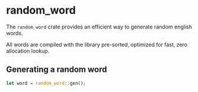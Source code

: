 # random_word

The `random_word` crate provides an efficient way to generate random 
english words. 

All words are compiled with the library pre-sorted, 
optimized for fast, zero allocation lookup.

## Generating a random word

```rust
let word = random_word::gen();
```